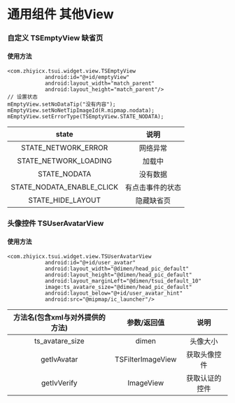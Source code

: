 # 通用组件 其他View

### 自定义 TSEmptyView  缺省页
#### 使用方法

```
<com.zhiyicx.tsui.widget.view.TSEmptyView
            android:id="@+id/emptyView"
            android:layout_width="match_parent"
            android:layout_height="match_parent"/>
// 设置状态
mEmptyView.setNoDataTip("没有内容");
mEmptyView.setNoNetTipImageId(R.mipmap.nodata);
mEmptyView.setErrorType(TSEmptyView.STATE_NODATA);
```

|state|说明
|:---:|:---:|
|STATE_NETWORK_ERROR|网络异常|
|STATE_NETWORK_LOADING|加载中|
|STATE_NODATA|没有数据|
|STATE_NODATA_ENABLE_CLICK|有点击事件的状态|
|STATE_HIDE_LAYOUT|隐藏缺省页


### 头像控件 TSUserAvatarView
#### 使用方法

```
<com.zhiyicx.tsui.widget.view.TSUserAvatarView
            android:id="@+id/user_avatar"
            android:layout_width="@dimen/head_pic_default"
            android:layout_height="@dimen/head_pic_default"
            android:layout_marginLeft="@dimen/tsui_default_10"
            image:ts_avatare_size="@dimen/head_pic_default"
            android:layout_below="@+id/user_avatar_hint"
            android:src="@mipmap/ic_launcher"/>
```

|方法名(包含xml与对外提供的方法)|参数/返回值|说明
|:---:|:---:|:---:|
|ts_avatare_size|dimen|头像大小|
|getIvAvatar|TSFilterImageView|获取头像控件|
|getIvVerify|ImageView|获取认证的控件